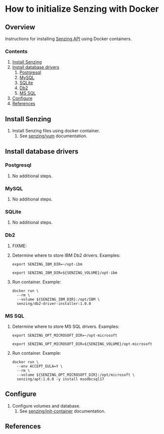 # How to initialize Senzing with Docker

## Overview

Instructions for installing [Senzing API](../WHATIS/senzing-api.md)
using Docker containers.

### Contents

1. [Install Senzing](#install-senzing)
1. [Install database drivers](#install-database-drivers)
    1. [Postgresql](#postgresql)
    1. [MySQL](#mysql)
    1. [SQLite](#sqlite)
    1. [Db2](#db2)
    1. [MS SQL](#ms-sql)
1. [Configure](#configure)
1. [References](#references)

## Install Senzing

1. Install Senzing files using docker container.
    1. See [senzing/yum](https://github.com/Senzing/docker-yum) documentation.

## Install database drivers

### Postgresql

1. No additional steps.

### MySQL

1. No additional steps.

### SQLite

1. No additional steps.

### Db2

1. FIXME:

1. Determine where to store IBM Db2 drivers.
   Examples:

    ```console
    export SENZING_IBM_DIR=~/opt-ibm
    ```

    ```console
    export SENZING_IBM_DIR=${SENZING_VOLUME}/opt-ibm
    ```

1. Run container.
   Example:

    ```console
    docker run \
      --rm \
      --volume ${SENZING_IBM_DIR}:/opt/IBM \
      senzing/db2-driver-installer:1.0.0
    ```

### MS SQL

1. Determine where to store MS SQL drivers.
   Examples:

    ```console
    export SENZING_OPT_MICROSOFT_DIR=~/opt-microsoft
    ```

    ```console
    export SENZING_OPT_MICROSOFT_DIR=${SENZING_VOLUME}/opt-microsoft
    ```

1. Run container.
   Example:

    ```console
    docker run \
      --env ACCEPT_EULA=Y \
      --rm \
      --volume ${SENZING_OPT_MICROSOFT_DIR}:/opt/microsoft \
      senzing/apt:1.0.0 -y install msodbcsql17
    ```

## Configure

1. Configure volumes and database.
    1. See [senzing/init-container](https://github.com/Senzing/docker-init-container) documentation.

## References
